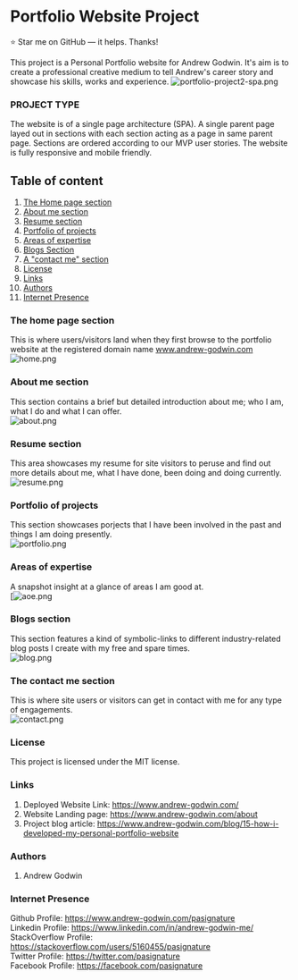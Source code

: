 # Portfolio Website Project  

:star: Star me on GitHub — it helps. Thanks!  

This project is a Personal Portfolio website for Andrew Godwin. It's aim is to create a professional creative medium to tell Andrew's career story and showcase his skills, works and experience.
![portfolio-project2-spa.png](https://andrew-godwin/engine_room/images/top_cover.png)

### PROJECT TYPE
The website is of a single page architecture (SPA). A single parent page layed out in sections with each section acting as a page in same parent page. Sections are ordered according to our MVP user stories. The website is fully responsive and mobile friendly.

## Table of content
1. [The Home page section](#The-home-page-section)
2. [About me section](#About-me-section)
3. [Resume section](#Resume-section)
4. [Portfolio of projects](#Portfolio-of-projects)
5. [Areas of expertise](#Areas-of-expertise)
6. [Blogs Section](#Blogs-section)
7. [A "contact me" section](#The-contact-me-section)
8. [License](#License)
9. [Links](#Links)
9. [Authors](#Authors)
9. [Internet Presence](#Internet-Presence)

### The home page section
This is where users/visitors land when they first browse to the portfolio website at the registered domain name www.andrew-godwin.com  
![home.png](https://andrew-godwin/engine_room/images/home.png)

### About me section
This section contains a brief but detailed introduction about me; who I am, what I do and what  I can offer.  
![about.png](https://andrew-godwin/engine_room/images/about.png)

### Resume section
This area showcases my resume for site visitors to peruse and find out more details about me, what I have done, been doing and doing currently.  
![resume.png](https://andrew-godwin/engine_room/images/resume.png)

### Portfolio of projects
This section showcases porjects that I have been involved in the past and things I am doing presently.  
![portfolio.png](https://andrew-godwin/engine_room/images/portfolio.png)

### Areas of expertise
A snapshot insight at a glance of areas I am good at.  
[![aoe.png](https://andrew-godwin/engine_room/images/aoe.png)

### Blogs section
This section features a kind of symbolic-links to different industry-related blog posts I create with my free and spare times.  
![blog.png](https://andrew-godwin/engine_room/images/blog.png)

### The contact me section
This is where site users or visitors can get in contact with me for any type of engagements.  
![contact.png](https://andrew-godwin/engine_room/images/contact.png)

### License
This project is licensed under the MIT license.

### Links
1. Deployed Website Link: https://www.andrew-godwin.com/  
2. Website Landing page: https://www.andrew-godwin.com/about  
3. Project blog article: https://www.andrew-godwin.com/blog/15-how-i-developed-my-personal-portfolio-website  

### Authors
1. Andrew Godwin

### Internet Presence
Github Profile: https://www.andrew-godwin.com/pasignature  
Linkedin Profile: https://www.linkedin.com/in/andrew-godwin-me/  
StackOverflow Profile: https://stackoverflow.com/users/5160455/pasignature  
Twitter Profile: https://twitter.com/pasignature  
Facebook Profile: https://facebook.com/pasignature  
